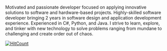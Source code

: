 Motivated and passionate developer focused on applying innovative solutions to software and hardware-based projects. Highly-skilled software developer bringing 2 years in software design and application development experience. Experienced in C#, Python, and Java. I strive to learn, explore, and tinker with new technology to solve problems ranging from mundane to challenging and create order out of chaos.


 [![HitCount](https://hits.dwyl.com/rodrigoHM/rodrigoHM.svg?style=flat-square)](http://hits.dwyl.com/rodrigoHM/rodrigoHM)
